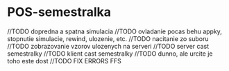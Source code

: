 # POS-semestralka

//TODO dopredna a spatna simulacia
//TODO ovladanie pocas behu appky, stopnutie simulacie, rewind, ulozenie, etc.
//TODO nacitanie zo suboru
//TODO zobrazovanie vzorov ulozenych na serveri
//TODO server cast semestralky
//TODO klient cast semestralky
//TODO dunno, ale urcite je toho este dost
//TODO FIX ERRORS FFS

